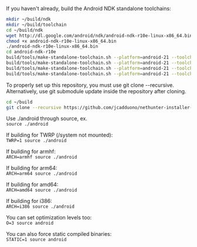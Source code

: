 If you haven't already, build the Android NDK standalone toolchains:
```sh
mkdir ~/build/ndk
mkdir ~/build/toolchain
cd ~/build/ndk
wget http://dl.google.com/android/ndk/android-ndk-r10e-linux-x86_64.bin
chmod +x android-ndk-r10e-linux-x86_64.bin
./android-ndk-r10e-linux-x86_64.bin
cd android-ndk-r10e
build/tools/make-standalone-toolchain.sh --platform=android-21 --toolchain=arm-linux-androideabi-4.9 --install-dir="$HOME/build/toolchain/android-armhf-4.9"
build/tools/make-standalone-toolchain.sh --platform=android-21 --toolchain=aarch64-linux-android-4.9 --install-dir="$HOME/build/toolchain/android-arm64-4.9"
build/tools/make-standalone-toolchain.sh --platform=android-21 --toolchain=x86_64-4.9 --install-dir="$HOME/build/toolchain/android-amd64-4.9"
build/tools/make-standalone-toolchain.sh --platform=android-21 --toolchain=x86-4.9 --install-dir="$HOME/build/toolchain/android-i386-4.9"
```

To properly set up this repository, you must use git clone --recursive.  
Alternatively, use git submodule update inside the repository after cloning.
```sh
cd ~/build
git clone --recursive https://github.com/jcadduono/nethunter-installer-tools.git
```

Use ./android through source, ex.  
`source ./android`

If building for TWRP (/system not mounted):  
`TWRP=1 source ./android`

If building for armhf:  
`ARCH=armhf source ./android`

If building for arm64:  
`ARCH=arm64 source ./android`

If building for amd64:  
`ARCH=amd64 source ./android`

If building for i386:  
`ARCH=i386 source ./android`

You can set optimization levels too:  
`O=3 source android`

You can also force static compiled binaries:  
`STATIC=1 source android`
